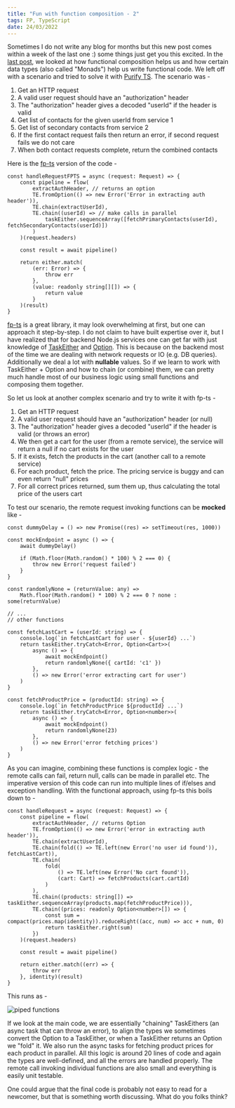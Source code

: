 ```yaml
---
title: "Fun with function composition - 2"
tags: FP, TypeScript
date: 24/03/2022
---
```


Sometimes I do not write any blog for months but this new post comes within a week of the last one :) some things just get you this excited. In the [last post](https://rockyj.in/2022/03/12/fun-with-composition.html), we looked at how functional composition helps us and how certain data types (also called "Monads") help us write functional code. We left off with a scenario and tried to solve it with [Purify TS](https://gigobyte.github.io/purify/). The scenario was -

1. Get an HTTP request
2. A valid user request should have an "authorization" header
3. The "authorization" header gives a decoded "userId" if the header is valid
4. Get list of contacts for the given userId from service 1
5. Get list of secondary contacts from service 2
6. If the first contact request fails then return an error, if second request fails we do not care
7. When both contact requests complete, return the combined contacts

Here is the [fp-ts](https://gcanti.github.io/fp-ts/) version of the code -

    const handleRequestFPTS = async (request: Request) => {
        const pipeline = flow(
            extractAuthHeader, // returns an option
            TE.fromOption(() => new Error('Error in extracting auth header')),
            TE.chain(extractUserId),
            TE.chain((userId) => // make calls in parallel
                taskEither.sequenceArray([fetchPrimaryContacts(userId), fetchSecondaryContacts(userId)])
            )
        )(request.headers)

        const result = await pipeline()

        return either.match(
            (err: Error) => {
                throw err
            },
            (value: readonly string[][]) => {
                return value
            }
        )(result)
    }

[fp-ts](https://gcanti.github.io/fp-ts/) is a great library, it may look overwhelming at first, but one can approach it step-by-step. I do not claim to have built expertise over it, but I have realized that for backend Node.js services one can get far with just knowledge of [TaskEither](https://gcanti.github.io/fp-ts/modules/TaskEither.ts.html) and [Option](https://gcanti.github.io/fp-ts/modules/Option.ts.html). This is because on the backend most of the time we are dealing with network requests or IO (e.g. DB queries). Additionally we deal a lot with **nullable** values. So if we learn to work with TaskEither + Option and how to chain (or combine) them, we can pretty much handle most of our business logic using small functions and composing them together.

So let us look at another complex scenario and try to write it with fp-ts -

1. Get an HTTP request
2. A valid user request should have an "authorization" header (or null)
3. The "authorization" header gives a decoded "userId" if the header is valid (or throws an error)
4. We then get a cart for the user (from a remote service), the service will return a null if no cart exists for the user
5. If it exists, fetch the products in the cart (another call to a remote service)
6. For each product, fetch the price. The pricing service is buggy and can even return "null" prices
7. For all correct prices returned, sum them up, thus calculating the total price of the users cart

To test our scenario, the remote request invoking functions can be **mocked** like -

    const dummyDelay = () => new Promise((res) => setTimeout(res, 1000))

    const mockEndpoint = async () => {
        await dummyDelay()

        if (Math.floor(Math.random() * 100) % 2 === 0) {
            throw new Error('request failed')
        }
    }

    const randomlyNone = (returnValue: any) =>
        Math.floor(Math.random() * 100) % 2 === 0 ? none : some(returnValue)

    // ...
    // other functions

    const fetchLastCart = (userId: string) => {
        console.log(`in fetchLastCart for user - ${userId} ...`)
        return taskEither.tryCatch<Error, Option<Cart>>(
            async () => {
                await mockEndpoint()
                return randomlyNone({ cartId: 'c1' })
            },
            () => new Error('error extracting cart for user')
        )
    }

    const fetchProductPrice = (productId: string) => {
        console.log(`in fetchProductPrice ${productId} ...`)
        return taskEither.tryCatch<Error, Option<number>>(
            async () => {
                await mockEndpoint()
                return randomlyNone(23)
            },
            () => new Error('error fetching prices')
        )
    }

As you can imagine, combining these functions is complex logic - the remote calls can fail, return null, calls can be made in parallel etc. The imperative version of this code can run into multiple lines of if/elses and exception handling. With the functional approach, using fp-ts this boils down to -

    const handleRequest = async (request: Request) => {
        const pipeline = flow(
            extractAuthHeader, // returns Option
            TE.fromOption(() => new Error('error in extracting auth header')),
            TE.chain(extractUserId),
            TE.chain(fold(() => TE.left(new Error('no user id found')), fetchLastCart)),
            TE.chain(
                fold(
                    () => TE.left(new Error('No cart found')),
                    (cart: Cart) => fetchProducts(cart.cartId)
                )
            ),
            TE.chain((products: string[]) => taskEither.sequenceArray(products.map(fetchProductPrice))),
            TE.chain((prices: readonly Option<number>[]) => {
                const sum = compact(prices.map(identity)).reduceRight((acc, num) => acc + num, 0)
                return taskEither.right(sum)
            })
        )(request.headers)

        const result = await pipeline()

        return either.match((err) => {
            throw err
        }, identity)(result)
    }

This runs as -

<img src="/images/piped.gif" alt="piped functions" />

If we look at the main code, we are essentially "chaining" TaskEithers (an async task that can throw an error), to align the types we sometimes convert the Option to a TaskEither, or when a TaskEither returns an Option we "fold" it. We also run the async tasks for fetching product prices for each product in parallel. All this logic is around 20 lines of code and again the types are well-defined, and all the errors are handled properly. The remote call invoking individual functions are also small and everything is easily unit testable.

One could argue that the final code is probably not easy to read for a newcomer, but that is something worth discussing. What do you folks think?

